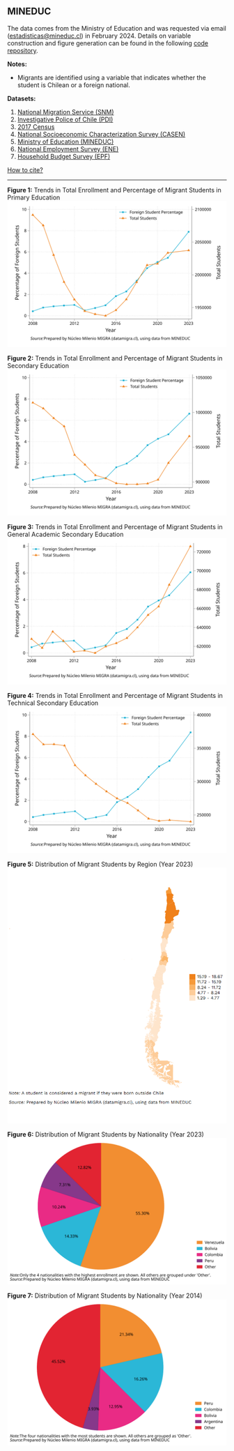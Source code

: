 ## MINEDUC  
The data comes from the Ministry of Education and was requested via email (estadisticas@mineduc.cl) in February 2024. Details on variable construction and figure generation can be found in the following [code repository](https://github.com/NucleoMIGRA/migra/tree/main/eng/MINEDUC).  

**Notes:**  
- Migrants are identified using a variable that indicates whether the student is Chilean or a foreign national.  

**Datasets:**
1. [National Migration Service (SNM)](./SNM.MD)
2. [Investigative Police of Chile (PDI)](./PDI.MD)
3. [2017 Census](./CENSO.MD)
4. [National Socioeconomic Characterization Survey (CASEN)](./CASEN.MD)
5. [Ministry of Education (MINEDUC)](./MINEDUC.MD)
6. [National Employment Survey (ENE)](./ENE.MD)
7. [Household Budget Survey (EPF)](./EPF.MD)

[How to cite?](./citation.md)

---

**Figure 1:** Trends in Total Enrollment and Percentage of Migrant Students in Primary Education  
![figura_1](https://raw.githubusercontent.com/NucleoMIGRA/migra/1696c5990008a0f8a1917ec13b78d42beb2d0153/eng/MINEDUC/figures_svg/figure_1.svg)

**Figure 2:** Trends in Total Enrollment and Percentage of Migrant Students in Secondary Education  
![figura_2](https://raw.githubusercontent.com/NucleoMIGRA/migra/1696c5990008a0f8a1917ec13b78d42beb2d0153/eng/MINEDUC/figures_svg/figure_2.svg)

**Figure 3:** Trends in Total Enrollment and Percentage of Migrant Students in General Academic Secondary Education  
![figura_4](https://raw.githubusercontent.com/NucleoMIGRA/migra/1696c5990008a0f8a1917ec13b78d42beb2d0153/eng/MINEDUC/figures_svg/figure_4.svg)

**Figure 4:** Trends in Total Enrollment and Percentage of Migrant Students in Technical Secondary Education  
![figura_5](https://raw.githubusercontent.com/NucleoMIGRA/migra/1696c5990008a0f8a1917ec13b78d42beb2d0153/eng/MINEDUC/figures_svg/figure_5.svg)

**Figure 5:** Distribution of Migrant Students by Region (Year 2023)  
![figura_6](https://github.com/NucleoMIGRA/migra/blob/main/eng/MINEDUC/figures_png/figura_6.png?raw=true)

**Figure 6:** Distribution of Migrant Students by Nationality (Year 2023)  
![figura_7](https://raw.githubusercontent.com/NucleoMIGRA/migra/1696c5990008a0f8a1917ec13b78d42beb2d0153/eng/MINEDUC/figures_svg/figure_7.svg)

**Figure 7:** Distribution of Migrant Students by Nationality (Year 2014)  
![figura_8](https://raw.githubusercontent.com/NucleoMIGRA/migra/1696c5990008a0f8a1917ec13b78d42beb2d0153/eng/MINEDUC/figures_svg/figure_8.svg)

